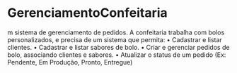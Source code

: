 # GerenciamentoConfeitaria
m sistema de gerenciamento de pedidos. A confeitaria trabalha com bolos personalizados, e precisa de um sistema que permita: • Cadastrar e listar clientes. • Cadastrar e listar sabores de bolo. • Criar e gerenciar pedidos de bolo, associando clientes e sabores. • Atualizar o status de um pedido (Ex: Pendente, Em Produção, Pronto, Entregue)

